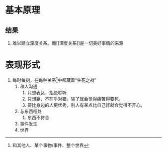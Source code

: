 # 基本原理
## 结果
1. 难以建立深度关系。而[[深度关系]]是一切美好事情的来源
# 表现形式
1. 每时每刻，在每种关系[^1]中都藏着“生死之战”
	1. 和人沟通
		1. 只想表达，拒绝聆听
		2. 只想赢，不在乎对错。输了就会觉得痛苦得要死。
		3. 要比身边的人更优秀，别人有某点比自己好就会觉得不开心。
	2. 与东西相处
		1. 东西不符合
	3. 事件发生
	4. 世界

[^1]: 和其他人、某个事物/事件、整个世界